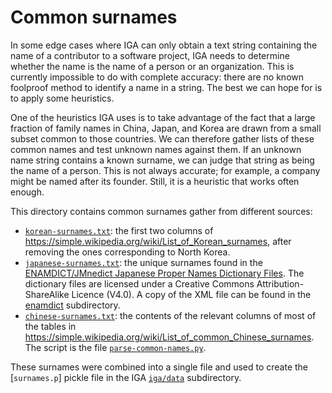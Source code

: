 # Common surnames

In some edge cases where IGA can only obtain a text string containing the name of a contributor to a software project, IGA needs to determine whether the name is the name of a person or an organization. This is currently impossible to do with complete accuracy: there are no known foolproof method to identify a name in a string. The best we can hope for is to apply some heuristics.

One of the heuristics IGA uses is to take advantage of the fact that a large fraction of family names in China, Japan, and Korea are drawn from a small subset common to those countries. We can therefore gather lists of these common names and test unknown names against them. If an unknown name string contains a known surname, we can judge that string as being the name of a person. This is not always accurate; for example, a company might be named after its founder. Still, it is a heuristic that works often enough.

This directory contains common surnames gather from different sources:

* [`korean-surnames.txt`](korean-surnames.txt): the first two columns of <https://simple.wikipedia.org/wiki/List_of_Korean_surnames>, after removing the ones corresponding to North Korea.
* [`japanese-surnames.txt`](japanese-surnames.txt): the unique surnames found in the [ENAMDICT/JMnedict Japanese Proper Names Dictionary Files](https://www.edrdg.org/enamdict/enamdict_doc.html). The dictionary files are licensed under a Creative Commons Attribution-ShareAlike Licence (V4.0). A copy of the XML file can be found in the [enamdict](enamdict) subdirectory.
* [`chinese-surnames.txt`](chinese-surnames.txt): the contents of the relevant columns of most of the tables in <https://simple.wikipedia.org/wiki/List_of_common_Chinese_surnames>. The script is the file [`parse-common-names.py`](wikipedia/parse-common-names.py).

These surnames were combined into a single file and used to create the [`surnames.p`] pickle file in the IGA [`iga/data`](../../iga/data) subdirectory.
